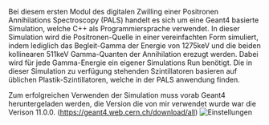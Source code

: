 Bei diesem ersten Modul des digitalen Zwilling einer Positronen Annihilations Spectroscopy (PALS) handelt es sich um eine Geant4 basierte Simulation, welche C++ als Programmiersprache verwendet.
In dieser Simulation wird die Positronen-Quelle in einer vereinfachten Form simuliert, indem lediglich das Begleit-Gamma der Energie von 1275keV und die beiden kollinearen 511keV Gamma-Quanten der Annihilation erezugt werden.
Dabei wird für jede Gamma-Energie ein eigener Simulations Run benötigt.
Die in dieser Simulation zu verfügung stehenden Szintillatoren basieren auf üblichen Plastik-Szintillatoren, welche in der PALS anwendung finden.

Zum erfolgreichen Verwenden der Simulation muss vorab Geant4 heruntergeladen werden, die Version die von mir verwendet wurde war die Verison 11.0.0. (https://geant4.web.cern.ch/download/all)
![Einstellungen](https://github.com/DB-science/TwinPALS-Modul-1/assets/102671948/f36edc84-583f-4337-b7f6-8b46d79c8022)
